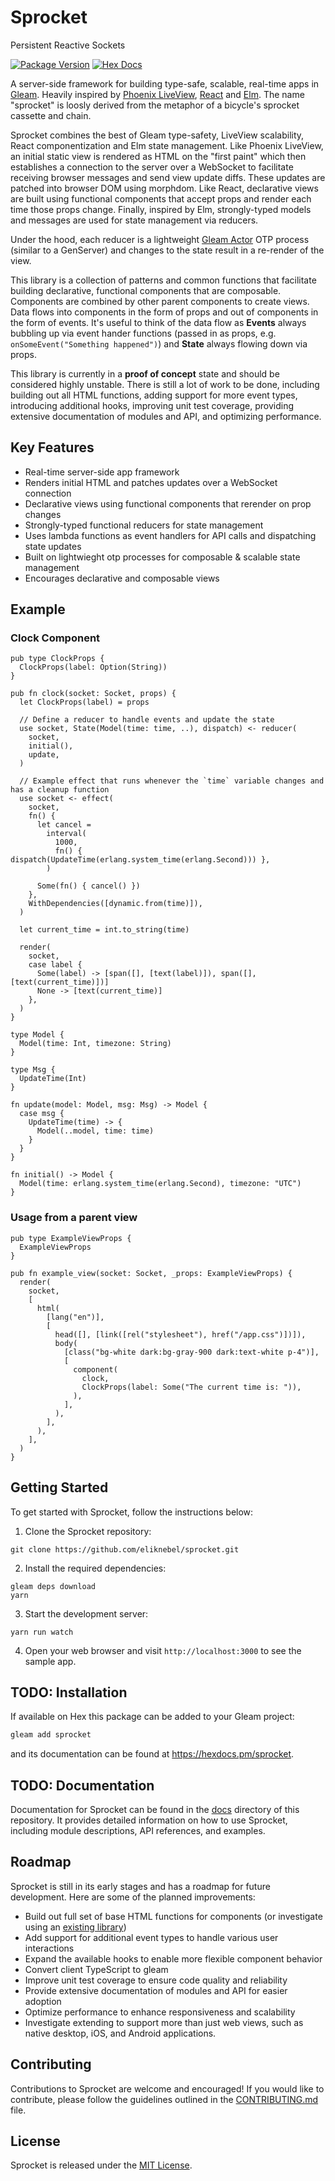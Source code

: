 # Sprocket
Persistent Reactive Sockets

[![Package Version](https://img.shields.io/hexpm/v/sprocket)](https://hex.pm/packages/sprocket)
[![Hex Docs](https://img.shields.io/badge/hex-docs-ffaff3)](https://hexdocs.pm/sprocket/)

A server-side framework for building type-safe, scalable, real-time apps in [Gleam](https://gleam.run/). Heavily inspired by [Phoenix LiveView](https://github.com/phoenixframework/phoenix_live_view), [React](https://github.com/facebook/react) and [Elm](https://github.com/elm). The name "sprocket" is loosly derived from the metaphor of a bicycle's sprocket cassette and chain.

Sprocket combines the best of Gleam type-safety, LiveView scalability, React componentization and Elm state management. Like Phoenix LiveView, an initial static view is rendered as HTML on the "first paint" which then establishes a connection to the server over a WebSocket to facilitate receiving browser messages and send view update diffs. These updates are patched into browser DOM using morphdom. Like React, declarative views are built using functional components that accept props and render each time those props change. Finally, inspired by Elm, strongly-typed models and messages are used for state management via reducers.

Under the hood, each reducer is a lightweight [Gleam Actor](https://hexdocs.pm/gleam_otp/0.1.3/gleam/otp/actor/) OTP process (similar to a GenServer) and changes to the state result in a re-render of the view.

This library is a collection of patterns and common functions that facilitate building declarative, functional
components that are composable. Components are combined by other parent components to create views. Data flows into components
in the form of props and out of components in the form of events. It's useful to think of the data flow as **Events** always
bubbling up via event hander functions (passed in as props, e.g. `onSomeEvent("Something happened")`) and **State** always
flowing down via props.

This library is currently in a **proof of concept** state and should be considered highly unstable.
There is still a lot of work to be done, including building out all HTML
functions, adding support for more event types, introducing additional hooks, improving unit test
coverage, providing extensive documentation of modules and API, and optimizing performance. 

## Key Features

- Real-time server-side app framework
- Renders initial HTML and patches updates over a WebSocket connection
- Declarative views using functional components that rerender on prop changes
- Strongly-typed functional reducers for state management
- Uses lambda functions as event handlers for API calls and dispatching state updates
- Built on lightwieght otp processes for composable & scalable state management
- Encourages declarative and composable views

## Example

### Clock Component
```gleam
pub type ClockProps {
  ClockProps(label: Option(String))
}

pub fn clock(socket: Socket, props) {
  let ClockProps(label) = props

  // Define a reducer to handle events and update the state
  use socket, State(Model(time: time, ..), dispatch) <- reducer(
    socket,
    initial(),
    update,
  )

  // Example effect that runs whenever the `time` variable changes and has a cleanup function
  use socket <- effect(
    socket,
    fn() {
      let cancel =
        interval(
          1000,
          fn() { dispatch(UpdateTime(erlang.system_time(erlang.Second))) },
        )

      Some(fn() { cancel() })
    },
    WithDependencies([dynamic.from(time)]),
  )

  let current_time = int.to_string(time)

  render(
    socket,
    case label {
      Some(label) -> [span([], [text(label)]), span([], [text(current_time)])]
      None -> [text(current_time)]
    },
  )
}

type Model {
  Model(time: Int, timezone: String)
}

type Msg {
  UpdateTime(Int)
}

fn update(model: Model, msg: Msg) -> Model {
  case msg {
    UpdateTime(time) -> {
      Model(..model, time: time)
    }
  }
}

fn initial() -> Model {
  Model(time: erlang.system_time(erlang.Second), timezone: "UTC")
}

```

### Usage from a parent view
```gleam
pub type ExampleViewProps {
  ExampleViewProps
}

pub fn example_view(socket: Socket, _props: ExampleViewProps) {
  render(
    socket,
    [
      html(
        [lang("en")],
        [
          head([], [link([rel("stylesheet"), href("/app.css")])]),
          body(
            [class("bg-white dark:bg-gray-900 dark:text-white p-4")],
            [
              component(
                clock,
                ClockProps(label: Some("The current time is: ")),
              ),
            ],
          ),
        ],
      ),
    ],
  )
}

```

## Getting Started

To get started with Sprocket, follow the instructions below:

1. Clone the Sprocket repository:
```
git clone https://github.com/eliknebel/sprocket.git
```

2. Install the required dependencies:
```
gleam deps download
yarn
```

3. Start the development server:
```
yarn run watch
```

4. Open your web browser and visit `http://localhost:3000` to see the sample app.


## TODO: Installation

If available on Hex this package can be added to your Gleam project:

```sh
gleam add sprocket
```

and its documentation can be found at <https://hexdocs.pm/sprocket>.


## TODO: Documentation

Documentation for Sprocket can be found in the [docs](/docs) directory of this repository. It provides detailed information on how to use Sprocket, including module descriptions, API references, and examples.

## Roadmap

Sprocket is still in its early stages and has a roadmap for future development. Here are some of the planned improvements:

- Build out full set of base HTML functions for components (or investigate using an [existing library](https://github.com/nakaixo/nakai))
- Add support for additional event types to handle various user interactions
- Expand the available hooks to enable more flexible component behavior
- Convert client TypeScript to gleam
- Improve unit test coverage to ensure code quality and reliability
- Provide extensive documentation of modules and API for easier adoption
- Optimize performance to enhance responsiveness and scalability
- Investigate extending to support more than just web views, such as native desktop, iOS, and Android applications.

## Contributing

Contributions to Sprocket are welcome and encouraged! If you would like to contribute, please follow the guidelines outlined in the [CONTRIBUTING.md](/CONTRIBUTING.md) file.

## License

Sprocket is released under the [MIT License](/LICENSE).
